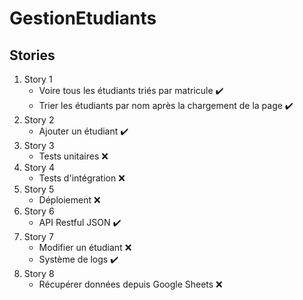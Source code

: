 # GestionEtudiants

## Stories

1. Story 1
    * Voire tous les étudiants triés par matricule ✔️
    * Trier les étudiants par nom après la chargement de la page ✔️
2. Story 2
    * Ajouter un étudiant ✔️
3. Story 3
    * Tests unitaires ❌
4. Story 4
    * Tests d'intégration ❌
5. Story 5
    * Déploiement ❌
6. Story 6
    * API Restful JSON ✔️
7. Story 7
    * Modifier un étudiant ❌
    * Système de logs ✔️
8. Story 8
    * Récupérer données depuis Google Sheets ❌
